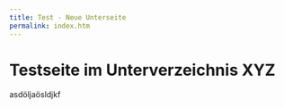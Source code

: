 ```yaml
---
title: Test - Neue Unterseite
permalink: index.htm
---
```

# Testseite im Unterverzeichnis XYZ
asdöljaösldjkf

